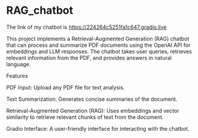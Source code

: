 # RAG_chatbot
The link of my chatbot is  https://224264c5251fa1c647.gradio.live

This project implements a Retrieval-Augmented Generation (RAG) chatbot that can process and summarize PDF documents using the OpenAI API for embeddings and LLM responses. The chatbot takes user queries, retrieves relevant information from the PDF, and provides answers in natural language.


Features

PDF Input: Upload any PDF file for text analysis.

Text Summarization: Generates concise summaries of the document.

Retrieval-Augmented Generation (RAG): Uses embeddings and vector similarity to retrieve relevant chunks of text from the document.

Gradio Interface: A user-friendly interface for interacting with the chatbot.
